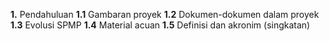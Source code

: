 

**1.** Pendahuluan
	**1.1**  Gambaran proyek
	**1.2**  Dokumen-dokumen dalam proyek
	**1.3**  Evolusi SPMP
	**1.4**  Material acuan
	**1.5**  Definisi dan akronim (singkatan)
